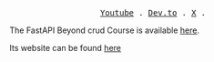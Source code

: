 <p align="center">
  <samp>
    <a href="https://www.youtube.com/channel/UC4AYRvDw3yh-ChonxxW6VLA">Youtube</a> .
    <a href="https://dev.to/jod35">Dev.to</a> .
    <a href="https://x.com/jod35_">X</a> .
  </samp>
</p>

The FastAPI Beyond crud Course is available [here](https://youtube.com/playlist?list=PLEt8Tae2spYnHy378vMlPH--87cfeh33P&si=neXqIyY0rTbVTcVV).

Its website can be found [here](https://jod35jon.github.io/fastapi-website/site)
